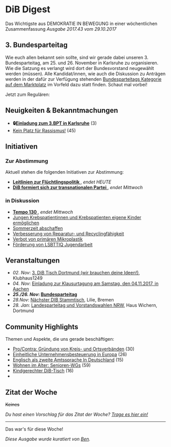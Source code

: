 # DiB Digest
Das Wichtigste aus DEMOKRATIE IN BEWEGUNG in einer wöchentlichen Zusammenfassung
_Ausgabe 2017.43 vom 29.10.2017_

## 3. Bundesparteitag

Wie euch allen bekannt sein sollte, sind wir gerade dabei unseren 3. Bundesparteitag, am 25. und 26. November in Karlsruhe zu organisieren. Wie die Satzung es verlangt wird dort der Bundesvorstand neugewählt werden (müssen). Alle Kandidat/innen, wie auch die Diskussion zu Anträgen werden in der dafür zur Verfügung stehenden [Bundesparteitags Kategorie auf dem Marktplatz](https://marktplatz.dib.de/c/bundesparteitag) im Vorfeld dazu statt finden. Schaut mal vorbei!

Jetzt zum Regulären:

## Neuigkeiten & Bekanntmachungen

 - **🔒[Einladung zum 3.BPT in Karlsruhe](https://marktplatz.dib.de/t/einladung-zum-3-bpt-in-karlsruhe/8979)** (3)
 - [Kein Platz für Rassismus!](https://marktplatz.dib.de/t/kein-platz-fuer-rassismus/9970) (45)

## Initiativen

### Zur Abstimmung
Aktuell stehen die folgenden Initiativen zur Abstimmung:

 - **[Leitlinien zur Flüchtlingspolitik ](http://localhost:8000/initiative/37-das-ist-ja-das-mindeste)**, _endet HEUTE_ 
 - **[DiB formiert sich zur transnationalen Partei ](http://localhost:8000/initiative/39-einmal-alles)**, _endet Mittwoch_ 
 
 ### in Diskussion

 - **[Tempo 130 ](http://localhost:8000/initiative/37-das-ist-ja-das-mindeste)**, _endet Mittwoch_ 
 - [Jungen Krebspatientinnen und Krebspatienten eigene Kinder ermöglichen](http://localhost:8000/initiative/39-einmal-alles)
 - [Sommerzeit abschaffen](http://localhost:8000/initiative/39-einmal-alles)
 - [Verbesserung von Reparatur- und Recyclingfähigkeit](http://localhost:8000/initiative/39-einmal-alles)
 - [Verbot von primären Mikroplastik](http://localhost:8000/initiative/39-einmal-alles)
 - [Förderung von LSBTTIQ Jugendarbeit](http://localhost:8000/initiative/39-einmal-alles)


## Veranstaltungen

 - _02. Nov_: [3. DiB Tisch Dortmund (wir brauchen deine Ideen!)](https://marktplatz.dib.de/t/3-dib-tisch-dortmund-wir-brauchen-deine-ideen/9688), Klubhaus1249
 - _04. Nov_: [Einladung zur Klausurtagung am Samstag, den 04.11.2017, in Aachen](https://marktplatz.dib.de/t/einladung-zur-klausurtagung-am-samstag-den-04-11-2017-in-aachen/10155)
 - **_25./26. Nov_: [Bundesparteitag](https://marktplatz.dib.de/c/bundesparteitag)**
 - _28.Nov_: [Nächster DIB Stammtisch](https://marktplatz.dib.de/t/naechster-dib-stammtisch/9919), Lilie, Bremen
 - _28. Jan_: [Landesparteitag und Vorstandswahlen NRW](https://marktplatz.dib.de/t/landesparteitag-und-vorstandswahlen-nrw-dib-spirit/9965), Haus Wichern, Dortmund

## Community Highlights

Themen und Aspekte, die uns gerade beschäftigen:

 - [Pro/Contra: Gründung von Kreis- und Ortsverbänden](https://marktplatz.dib.de/t/pro-contra-gruendung-von-kreis-und-ortsverbaenden/8710) (30)
 - [Einheitliche Unternehmensbesteuerung in Europa](https://marktplatz.dib.de/t/einheitliche-unternehmensbesteuerung-in-europa/9515) (26)
 - [Englisch als zweite Amtssprache In Deutschland](https://marktplatz.dib.de/t/englisch-als-zweite-amtssprache-in-deutschland/9654) (15)
 - [Wohnen im Alter: Senioren-WGs](https://marktplatz.dib.de/t/wohnen-im-alter-senioren-wgs/8852) (59)
 - [Kindgerechter DiB-Tisch](https://marktplatz.dib.de/t/kindgerechter-dib-tisch/8328) (16)
 - 
## Zitat der Woche

~~Keines~~


_Du hast einen Vorschlag für das Zitat der Woche? [Trage es hier ein!]()_ 

----
Das war's für diese Woche!

_Diese Ausgabe wurde kuratiert von [Ben](https://marktplatz.dib.de/u/ben/)._
